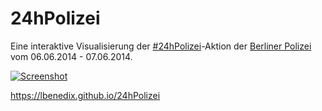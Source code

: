 24hPolizei
==========

Eine interaktive Visualisierung der [#24hPolizei](https://twitter.com/hashtag/24hPolizei)-Aktion der [Berliner Polizei](https://twitter.com/PolizeiBerlin_E) vom 06.06.2014 - 07.06.2014.


<a href="https://lbenedix.github.io/24hPolizei">![Screenshot](https://lbenedix.github.io/24hPolizei/karte.png)</a>

https://lbenedix.github.io/24hPolizei
